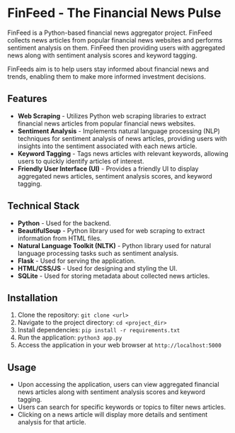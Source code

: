 # FinFeed - The Financial News Pulse

FinFeed is a Python-based financial news aggregator project. FinFeed collects news articles from popular financial news websites and performs sentiment analysis on them. FinFeed then providing users with aggregated news along with sentiment analysis scores and keyword tagging.

FinFeeds aim is to help users stay informed about financial news and trends, enabling them to make more informed investment decisions.

## Features

- **Web Scraping** - Utilizes Python web scraping libraries to extract financial news articles from popular financial news websites.
- **Sentiment Analysis** - Implements natural language processing (NLP) techniques for sentiment analysis of news articles, providing users with insights into the sentiment associated with each news article.
- **Keyword Tagging** - Tags news articles with relevant keywords, allowing users to quickly identify articles of interest.
- **Friendly User Interface (UI)** - Provides a friendly UI to display aggregated news articles, sentiment analysis scores, and keyword tagging.

## Technical Stack

- **Python** - Used for the backend.
- **BeautifulSoup** - Python library used for web scraping to extract information from HTML files.
- **Natural Language Toolkit (NLTK)** - Python library used for natural language processing tasks such as sentiment analysis.
- **Flask** - Used for serving the application.
- **HTML/CSS/JS** - Used for designing and styling the UI.
- **SQLite** - Used for storing metadata about collected news articles.

## Installation

1. Clone the repository: `git clone <url>`
2. Navigate to the project directory: `cd <project_dir>`
3. Install dependencies: `pip install -r requirements.txt`
4. Run the application: `python3 app.py`
5. Access the application in your web browser at `http://localhost:5000`

## Usage

- Upon accessing the application, users can view aggregated financial news articles along with sentiment analysis scores and keyword tagging.
- Users can search for specific keywords or topics to filter news articles.
- Clicking on a news article will display more details and sentiment analysis for that article.
